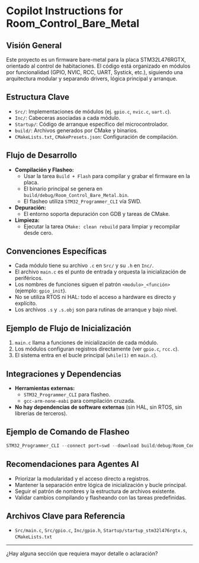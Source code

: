 # Copilot Instructions for Room_Control_Bare_Metal

## Visión General
Este proyecto es un firmware bare-metal para la placa STM32L476RGTX, orientado al control de habitaciones. El código está organizado en módulos por funcionalidad (GPIO, NVIC, RCC, UART, Systick, etc.), siguiendo una arquitectura modular y separando drivers, lógica principal y arranque.

## Estructura Clave
- `Src/`: Implementaciones de módulos (ej. `gpio.c`, `nvic.c`, `uart.c`).
- `Inc/`: Cabeceras asociadas a cada módulo.
- `Startup/`: Código de arranque específico del microcontrolador.
- `build/`: Archivos generados por CMake y binarios.
- `CMakeLists.txt`, `CMakePresets.json`: Configuración de compilación.

## Flujo de Desarrollo
- **Compilación y Flasheo:**
  - Usar la tarea `Build + Flash` para compilar y grabar el firmware en la placa.
  - El binario principal se genera en `build/debug/Room_Control_Bare_Metal.bin`.
  - El flasheo utiliza `STM32_Programmer_CLI` vía SWD.
- **Depuración:**
  - El entorno soporta depuración con GDB y tareas de CMake.
- **Limpieza:**
  - Ejecutar la tarea `CMake: clean rebuild` para limpiar y recompilar desde cero.

## Convenciones Específicas
- Cada módulo tiene su archivo `.c` en `Src/` y su `.h` en `Inc/`.
- El archivo `main.c` es el punto de entrada y orquesta la inicialización de periféricos.
- Los nombres de funciones siguen el patrón `<modulo>_<función>` (ejemplo: `gpio_init`).
- No se utiliza RTOS ni HAL: todo el acceso a hardware es directo y explícito.
- Los archivos `.s` y `.s.obj` son para rutinas de arranque y bajo nivel.

## Ejemplo de Flujo de Inicialización
1. `main.c` llama a funciones de inicialización de cada módulo.
2. Los módulos configuran registros directamente (ver `gpio.c`, `rcc.c`).
3. El sistema entra en el bucle principal (`while(1)` en `main.c`).

## Integraciones y Dependencias
- **Herramientas externas:**
  - `STM32_Programmer_CLI` para flasheo.
  - `gcc-arm-none-eabi` para compilación cruzada.
- **No hay dependencias de software externas** (sin HAL, sin RTOS, sin librerías de terceros).

## Ejemplo de Comando de Flasheo
```powershell
STM32_Programmer_CLI --connect port=swd --download build/debug/Room_Control_Bare_Metal.bin -hardRst -rst --start
```

## Recomendaciones para Agentes AI
- Priorizar la modularidad y el acceso directo a registros.
- Mantener la separación entre lógica de inicialización y bucle principal.
- Seguir el patrón de nombres y la estructura de archivos existente.
- Validar cambios compilando y flasheando con las tareas predefinidas.

## Archivos Clave para Referencia
- `Src/main.c`, `Src/gpio.c`, `Inc/gpio.h`, `Startup/startup_stm32l476rgtx.s`, `CMakeLists.txt`

---
¿Hay alguna sección que requiera mayor detalle o aclaración?